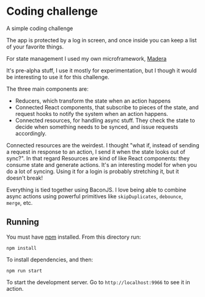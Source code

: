 # Coding challenge
A simple coding challenge

The app is protected by a log in screen, and once inside you can keep a list of
your favorite things.

For state management I used my own microframework, [Madera](https://github.com/jairtrejo/madera)

It's pre-alpha stuff, I use it mostly for experimentation, but I though it
would be interesting to use it for this challenge.

The three main components are:

- Reducers, which transform the state when an action happens
- Connected React components, that subscribe to pieces of the state, and request
  hooks to notify the system when an action happens.
- Connected resources, for handling async stuff. They check the state to decide
  when something needs to be synced, and issue requests accordingly.

Connected resources are the weirdest. I thought "what if, instead of sending a
request in response to an action, I send it when the state looks out of sync?".
In that regard Resources are kind of like React components: they consume state
and generate actions. It's an interesting model for when you do a lot of syncing.
Using it for a login is probably stretching it, but it doesn't break!

Everything is tied together using BaconJS. I love being able to combine async
actions using powerful primitives like `skipDuplicates`, `debounce`, `merge`,
etc.

## Running
You must have [npm](http://www.npmjs.org) installed. From this directory run:

```
npm install
```

To install dependencies, and then:

```
npm run start
```

To start the development server. Go to `http://localhost:9966` to see it
in action.
